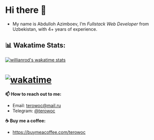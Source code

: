 # Hi there 👋

- My name is Abdulloh Azimboev, I’m _Fullstack Web Developer_ from Uzbekistan, with 4+ years of experience.

## 📊 Wakatime Stats:
[![willianrod's wakatime stats](https://github-readme-stats.vercel.app/api/wakatime?username=terowoc&theme=github_dark&layout=compact)](https://wakatime.com/@terowoc)

# [![wakatime](https://wakatime.com/badge/user/51883c2d-4470-4154-99cf-2ea91c739b97.svg)](https://wakatime.com/@51883c2d-4470-4154-99cf-2ea91c739b97)

**📫 How to reach out to me:**

- Email: [terowoc@mail.ru](mailto:terowoc@mail.ru)
- Telegram: [@terowoc](https://t.me/terowoc)

**☕️ Buy me a coffee:**

- https://buymeacoffee.com/terowoc
